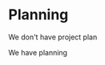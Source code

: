 Planning
========


<p class="center">We don't have project plan</p>

<p class="center">We have planning</p>